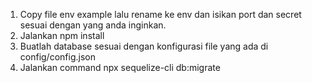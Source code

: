 1. Copy file env example lalu rename ke env dan isikan port dan secret sesuai dengan yang anda inginkan.
2. Jalankan npm install
3. Buatlah database sesuai dengan konfigurasi file yang ada di config/config.json
4. Jalankan command npx sequelize-cli db:migrate
